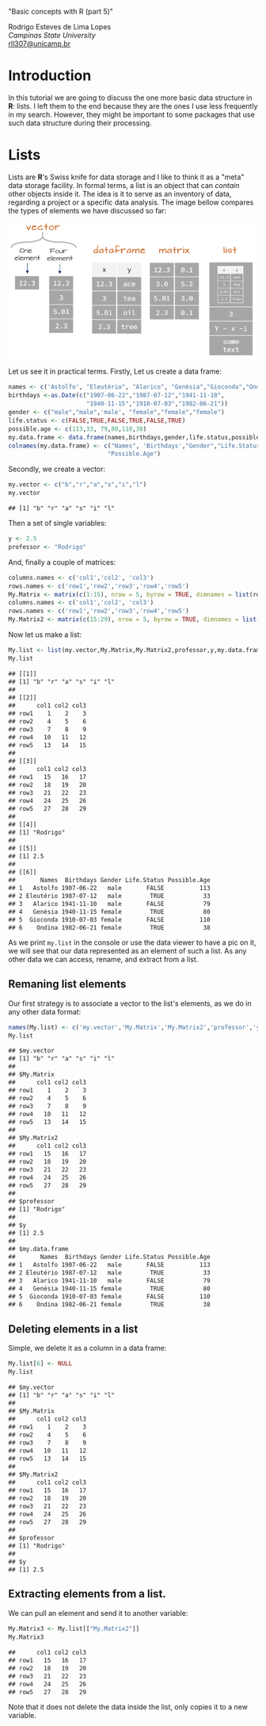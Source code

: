 "Basic concepts with R (part 5)"

Rodrigo Esteves de Lima Lopes\
*Campinas State University*\
[rll307\@unicamp.br](mailto:rll307@unicamp.br)

# Introduction

In this tutorial we are going to discuss the one more basic data structure in **R**: lists. I left them to the end because they are the ones I use less frequently in my search. However, they might be important to some packages that use such data structure during their processing.

# Lists

Lists are **R**'s Swiss knife for data storage and I like to think it as a "meta" data storage facility. In formal terms, a list is an object that can *contain* other objects inside it. The idea is it to serve as an inventory of data, regarding a project or a specific data analysis. The image bellow compares the types of elements we have discussed so far:

![Some data types in R\| source: <https://mgimond.github.io/ES218/Week02a.html>](./images/data_structures_R.png)

Let us see it in practical terms. Firstly, Let us create a data frame:

``` r
names <- c('Astolfo', "Eleutério", "Alarico", "Genésia","Gioconda","Ondina")
birthdays <-as.Date(c("1907-06-22","1987-07-12","1941-11-10",
                      "1940-11-15","1910-07-03","1982-06-21"))
gender <- c("male","male",'male', "female","female","female")
life.status <- c(FALSE,TRUE,FALSE,TRUE,FALSE,TRUE)
possible.age <- c(113,33, 79,80,110,38)
my.data.frame <- data.frame(names,birthdays,gender,life.status,possible.age)
colnames(my.data.frame) <- c("Names", 'Birthdays',"Gender","Life.Status",
                            "Possible.Age")
```

Secondly, we create a vector:

``` r
my.vector <- c("b","r","a","s","i","l")
my.vector
```

    ## [1] "b" "r" "a" "s" "i" "l"

Then a set of single variables:

``` r
y <- 2.5
professor <- "Rodrigo"
```

And, finally a couple of matrices:

``` r
columns.names <- c('col1','col2', 'col3')
rows.names <- c('row1','row2','row3','row4','row5')
My.Matrix <- matrix(c(1:15), nrow = 5, byrow = TRUE, dimnames = list(rows.names, columns.names))
columns.names <- c('col1','col2', 'col3')
rows.names <- c('row1','row2','row3','row4','row5')
My.Matrix2 <- matrix(c(15:29), nrow = 5, byrow = TRUE, dimnames = list(rows.names, columns.names))
```

Now let us make a list:

``` r
My.list <- list(my.vector,My.Matrix,My.Matrix2,professor,y,my.data.frame)
My.list
```

    ## [[1]]
    ## [1] "b" "r" "a" "s" "i" "l"
    ## 
    ## [[2]]
    ##      col1 col2 col3
    ## row1    1    2    3
    ## row2    4    5    6
    ## row3    7    8    9
    ## row4   10   11   12
    ## row5   13   14   15
    ## 
    ## [[3]]
    ##      col1 col2 col3
    ## row1   15   16   17
    ## row2   18   19   20
    ## row3   21   22   23
    ## row4   24   25   26
    ## row5   27   28   29
    ## 
    ## [[4]]
    ## [1] "Rodrigo"
    ## 
    ## [[5]]
    ## [1] 2.5
    ## 
    ## [[6]]
    ##       Names  Birthdays Gender Life.Status Possible.Age
    ## 1   Astolfo 1907-06-22   male       FALSE          113
    ## 2 Eleutério 1987-07-12   male        TRUE           33
    ## 3   Alarico 1941-11-10   male       FALSE           79
    ## 4   Genésia 1940-11-15 female        TRUE           80
    ## 5  Gioconda 1910-07-03 female       FALSE          110
    ## 6    Ondina 1982-06-21 female        TRUE           38

As we print `my.list` in the console or use the data viewer to have a pic on it, we will see that our data represented as an element of such a list. As any other data we can access, rename, and extract from a list.

## Remaning list elements

Our first strategy is to associate a vector to the list's elements, as we do in any other data format:

``` r
names(My.list) <- c('my.vector','My.Matrix','My.Matrix2','professor','y','my.data.frame')
My.list
```

    ## $my.vector
    ## [1] "b" "r" "a" "s" "i" "l"
    ## 
    ## $My.Matrix
    ##      col1 col2 col3
    ## row1    1    2    3
    ## row2    4    5    6
    ## row3    7    8    9
    ## row4   10   11   12
    ## row5   13   14   15
    ## 
    ## $My.Matrix2
    ##      col1 col2 col3
    ## row1   15   16   17
    ## row2   18   19   20
    ## row3   21   22   23
    ## row4   24   25   26
    ## row5   27   28   29
    ## 
    ## $professor
    ## [1] "Rodrigo"
    ## 
    ## $y
    ## [1] 2.5
    ## 
    ## $my.data.frame
    ##       Names  Birthdays Gender Life.Status Possible.Age
    ## 1   Astolfo 1907-06-22   male       FALSE          113
    ## 2 Eleutério 1987-07-12   male        TRUE           33
    ## 3   Alarico 1941-11-10   male       FALSE           79
    ## 4   Genésia 1940-11-15 female        TRUE           80
    ## 5  Gioconda 1910-07-03 female       FALSE          110
    ## 6    Ondina 1982-06-21 female        TRUE           38

## Deleting elements in a list

Simple, we delete it as a column in a data frame:

``` r
My.list[6] <- NULL
My.list
```

    ## $my.vector
    ## [1] "b" "r" "a" "s" "i" "l"
    ## 
    ## $My.Matrix
    ##      col1 col2 col3
    ## row1    1    2    3
    ## row2    4    5    6
    ## row3    7    8    9
    ## row4   10   11   12
    ## row5   13   14   15
    ## 
    ## $My.Matrix2
    ##      col1 col2 col3
    ## row1   15   16   17
    ## row2   18   19   20
    ## row3   21   22   23
    ## row4   24   25   26
    ## row5   27   28   29
    ## 
    ## $professor
    ## [1] "Rodrigo"
    ## 
    ## $y
    ## [1] 2.5

## Extracting elements from a list.

We can pull an element and send it to another variable:

``` r
My.Matrix3 <- My.list[["My.Matrix2"]]
My.Matrix3
```

    ##      col1 col2 col3
    ## row1   15   16   17
    ## row2   18   19   20
    ## row3   21   22   23
    ## row4   24   25   26
    ## row5   27   28   29

Note that it does not delete the data inside the list, only copies it to a new variable.
